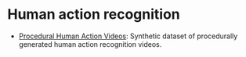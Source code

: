 # Human action recognition
* [Procedural Human Action Videos](http://adas.cvc.uab.es/phav/): Synthetic dataset of procedurally generated human action recognition videos.
